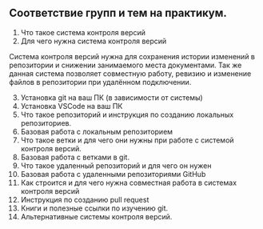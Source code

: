 ## Соответствие групп и тем на практикум.

1. Что такое система контроля версий
2. Для чего нужна система контроля версий

Система контроля версий нужна для сохранения истории изменений в репозитории и снижении занимаемого места документами. Так же данная система позволяет совместную работу, ревизию и изменение файлов в репозитории при удалённом подключении.

3. Установка git на ваш ПК (в зависимости от системы)
4. Установка VSCode на ваш ПК
5. Что такое репозиторий и инструкция по созданию локальных репозиториев.
6. Базовая работа с локальным репозиторием
7. Что такое ветки и для чего они нужны при работе с системой контроля версий.
8. Базовая работа с ветками в git.
9. Что такое удаленный репозиторий и для чего он нужен
10. Базовая работа с удаленными репозиториями GitHub
11. Как строится и для чего нужна совместная работа в системах контроля версий
12. Инструкция по созданию pull request
13. Книги и полезные ссылки по изучению git.
14. Альтернативные системы контроля версий.